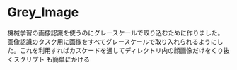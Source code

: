 # Grey_Image
機械学習の画像認識を使うのにグレースケールで取り込むために作りました。
画像認識のタスク用に画像をすべてグレースケールで取り入れられるようにした。これを利用すればカスケードを通してディレクトリ内の顔画像だけをくり抜くスクリプト
も簡単にかける
